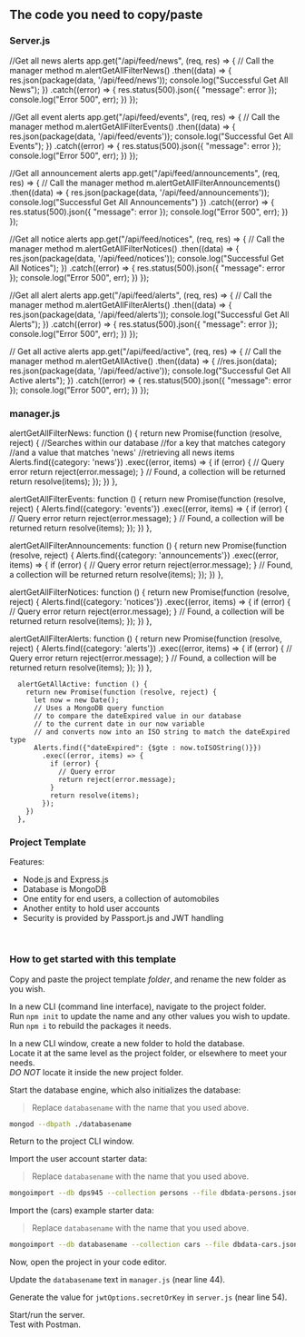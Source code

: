 <h2>The code you need to copy/paste</h2>
<h3>Server.js</h3>

//Get all news alerts
app.get("/api/feed/news", (req, res) => {
  // Call the manager method
  m.alertGetAllFilterNews()
    .then((data) => {
      res.json(package(data, '/api/feed/news'));
      console.log("Successful Get All News");
    })
    .catch((error) => {
      res.status(500).json({ "message": error });
      console.log("Error 500", err);
    })
});

//Get all event alerts
app.get("/api/feed/events", (req, res) => {
  // Call the manager method
  m.alertGetAllFilterEvents()
    .then((data) => {
      res.json(package(data, '/api/feed/events'));
      console.log("Successful Get All Events");
    })
    .catch((error) => {
      res.status(500).json({ "message": error });
      console.log("Error 500", err);
    })
});

//Get all announcement alerts
app.get("/api/feed/announcements", (req, res) => {
  // Call the manager method
  m.alertGetAllFilterAnnouncements()
    .then((data) => {
      res.json(package(data, '/api/feed/announcements'));
      console.log("Successful Get All Announcements")
    })
    .catch((error) => {
      res.status(500).json({ "message": error });
      console.log("Error 500", err);
    })
  });

  //Get all notice alerts
app.get("/api/feed/notices", (req, res) => {
  // Call the manager method
  m.alertGetAllFilterNotices()
    .then((data) => {
      res.json(package(data, '/api/feed/notices'));
      console.log("Successful Get All Notices");
    })
    .catch((error) => {
      res.status(500).json({ "message": error });
      console.log("Error 500", err);
    })
  });
    
//Get all alert alerts
app.get("/api/feed/alerts", (req, res) => {
  // Call the manager method
  m.alertGetAllFilterAlerts()
    .then((data) => {
      res.json(package(data, '/api/feed/alerts'));
      console.log("Successful Get All Alerts");
    })
    .catch((error) => {
      res.status(500).json({ "message": error });
      console.log("Error 500", err);
    })
});


// Get all active alerts
app.get("/api/feed/active",  (req, res) => {
  // Call the manager method
  m.alertGetAllActive()
    .then((data) => {
      //res.json(data);
      res.json(package(data, '/api/feed/active'));
      console.log("Successful Get All Active alerts");
    })
    .catch((error) => {
      res.status(500).json({ "message": error });
      console.log("Error 500", err);
    })
});
  
  <h3>manager.js</h3>

   alertGetAllFilterNews: function () {
      return new Promise(function (resolve, reject) {
        //Searches within our database 
        //for a key that matches category 
        //and a value that matches 'news'
        //retrieving all news items
          Alerts.find({category: 'news'})
          .exec((error, items) => {
              if (error) {
                // Query error
                return reject(error.message);
              }
              // Found, a collection will be returned
              return resolve(items);
            });
        })
  },

  alertGetAllFilterEvents: function () {
    return new Promise(function (resolve, reject) {
        Alerts.find({category: 'events'})
        .exec((error, items) => {
            if (error) {
              // Query error
              return reject(error.message);
            }
            // Found, a collection will be returned
            return resolve(items);
          });
      })
},

alertGetAllFilterAnnouncements: function () {
  return new Promise(function (resolve, reject) {
      Alerts.find({category: 'announcements'})
      .exec((error, items) => {
          if (error) {
            // Query error
            return reject(error.message);
          }
          // Found, a collection will be returned
          return resolve(items);
        });
    })
},

alertGetAllFilterNotices: function () {
  return new Promise(function (resolve, reject) {
      Alerts.find({category: 'notices'})
      .exec((error, items) => {
          if (error) {
            // Query error
            return reject(error.message);
          }
          // Found, a collection will be returned
          return resolve(items);
        });
    })
},

alertGetAllFilterAlerts: function () {
  return new Promise(function (resolve, reject) {
      Alerts.find({category: 'alerts'})
      .exec((error, items) => {
          if (error) {
            // Query error
            return reject(error.message);
          }
          // Found, a collection will be returned
          return resolve(items);
        });
    })
},

      alertGetAllActive: function () {
        return new Promise(function (resolve, reject) {
          let now = new Date();
          // Uses a MongoDB query function 
          // to compare the dateExpired value in our database
          // to the current date in our now variable
          // and converts now into an ISO string to match the dateExpired type
          Alerts.find({"dateExpired": {$gte : now.toISOString()}})
            .exec((error, items) => {
              if (error) {
                // Query error
                return reject(error.message);
              }
              return resolve(items);
            });
        })
      },

  
  
  <h3>Project Template</h3>
  <p>Features:</p>
  <ul>
    <li>Node.js and Express.js</li>
    <li>Database is MongoDB</li>
    <li>One entity for end users, a collection of automobiles</li>
    <li>Another entity to hold user accounts</li>
    <li>Security is provided by Passport.js and JWT handling</li>
  </ul>

<br>

### How to get started with this template

Copy and paste the project template *folder*, and rename the new folder as you wish. 

In a new CLI (command line interface), navigate to the project folder.  
Run `npm init` to update the name and any other values you wish to update.  
Run `npm i` to rebuild the packages it needs.  

In a new CLI window, create a new folder to hold the database.  
Locate it at the same level as the project folder, or elsewhere to meet your needs.  
*DO NOT* locate it inside the new project folder.  

Start the database engine, which also initializes the database:  

> Replace `databasename` with the name that you used above. 

```bash
mongod --dbpath ./databasename
```

Return to the project CLI window. 

Import the user account starter data:

> Replace `databasename` with the name that you used above. 

```bash
mongoimport --db dps945 --collection persons --file dbdata-persons.json --jsonArray
```

Import the (cars) example starter data:

> Replace `databasename` with the name that you used above. 

```bash
mongoimport --db databasename --collection cars --file dbdata-cars.json --jsonArray
```

Now, open the project in your code editor.  

Update the `databasename` text in `manager.js` (near line 44). 

Generate the value for `jwtOptions.secretOrKey` in `server.js` (near line 54).

Start/run the server.  
Test with Postman.

<br>

